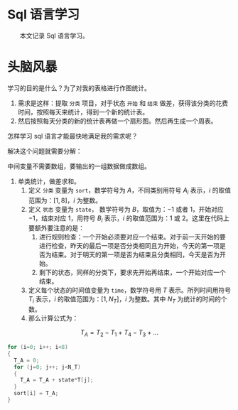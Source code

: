 # Sql 语言学习

&emsp;&emsp;本文记录 Sql 语言学习。

# 头脑风暴

学习的目的是什么？为了对我的表格进行作图统计。

1. 需求是这样：提取 `分类` 项目，对于状态 `开始` 和 `结束` 做差，获得该分类的花费时间，按照每天来统计，得到一个新的统计表。
2. 然后按照每天分类的新的统计表再做一个扇形图。然后再生成一个周表。

怎样学习 sql 语言才能最快地满足我的需求呢？

解决这个问题就需要分解：

中间变量不需要数组，要输出的一组数据做成数组。

1. 单类统计，做差求和。
   1. 定义 `分类` 变量为 `sort`，数学符号为 $A$，不同类别用符号 $A_i$ 表示，$i$ 的取值范围为：$[1,8]$，$i$ 为整数。
   2. 定义 `状态` 变量为 `state`， 数学符号为 $B$，取值为：$-1$ 或者 $1$，开始对应 $-1$，结束对应 $1$，用符号 $B_i$ 表示，$i$ 的取值范围为：$1$ 或 $2$。这里在代码上要额外要注意的是：
      1. 进行规则检查：一个开始必须要对应一个结束。对于前一天开始的要进行检查，昨天的最后一项是否分类相同且为开始，今天的第一项是否为结束。对于明天的第一项是否为结束且分类相同，今天是否为开始。
      2. 剩下的状态，同样的分类下，要求先开始再结束，一个开始对应一个结束。
   3. 定义每个状态的时间值变量为 `time`，数学符号用 $T$ 表示。所列时间用符号 $T_i$ 表示，$i$ 的取值范围为：$[1,N_T]$，$i$ 为整数。其中 $N_T$ 为统计的时间的个数。
   4. 那么计算公式为：

$$
T_A = T_2 - T_1 + T_4 - T_3 + … 
$$

```c
for (i=0; i++; i<8)
{
  T_A = 0;
  for (j=0; j++; j<N_T)
  {
    T_A = T_A + state*T[j];
  }
  sort[i] = T_A;
}
```